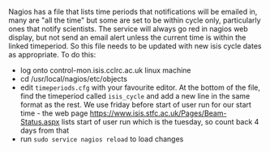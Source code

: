 Nagios has a file that lists time periods that notifications will be emailed in, many are "all the time" but some are set to be within cycle only, particularly ones that notify scientists. The service will always go red in nagios web display, but not send an email alert unless the current time is within the linked timeperiod. So this file needs to be updated with new isis cycle dates as appropriate. To do this:  
* log onto control-mon.isis.cclrc.ac.uk linux machine
* cd /usr/local/nagios/etc/objects
* edit `timeperiods.cfg` with your favourite editor. At the bottom of the file, find the timeperiod called `isis_cycle` and add a new line in the same format as the rest. We use friday before start of user run for our start time - the web page https://www.isis.stfc.ac.uk/Pages/Beam-Status.aspx lists start of user run which is the tuesday, so count back 4 days from that  
* run `sudo service nagios reload` to load changes

